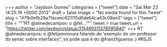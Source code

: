 
+++
author = "Jaydson Gomes"
categories = ["tweet"]
date = "Sat Mar 23 14:25:19 +0000 2013"
draft = false
image = "No media found for this Tweet"
slug = "47fb0efb28a7faceec621115d6de64ca43c09ae3"
tags = ["tweet"]
title = """RT @alinedecampos: o @fel..."""
tweet = true
tweet_url = "https://twitter.com/jaydson/status/315469311378595840"
+++
RT @alinedecampos: o @felipenmoura falando de 'exemplo de um professor do senac sobre interfaces", só pode que é do @franzfigueroa ;) #RSJS
